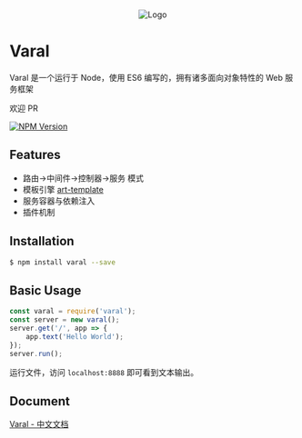 <br>

<p align="center">
<img src="https://pty-ink.oss-cn-hangzhou.aliyuncs.com/varal.png?x-oss-process=style/width_400" alt="Logo">
</p>

# Varal

Varal 是一个运行于 Node，使用 ES6 编写的，拥有诸多面向对象特性的 Web 服务框架

欢迎 PR

[![NPM Version][npm-image]][npm-url]

[npm-image]: https://img.shields.io/npm/v/varal.svg
[npm-url]: https://npmjs.org/package/varal

## Features

* 路由->中间件->控制器->服务 模式
* 模板引擎 [art-template](https://github.com/aui/art-template)
* 服务容器与依赖注入
* 插件机制


## Installation

```bash
$ npm install varal --save
```

## Basic Usage

```javascript
const varal = require('varal');
const server = new varal();
server.get('/', app => {
    app.text('Hello World');
});
server.run();
```
运行文件，访问 `localhost:8888` 即可看到文本输出。

## Document

[Varal - 中文文档](http://d.varal.pty.ink)